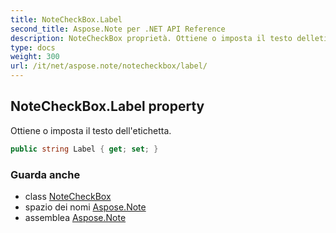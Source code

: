 ```yaml
---
title: NoteCheckBox.Label
second_title: Aspose.Note per .NET API Reference
description: NoteCheckBox proprietà. Ottiene o imposta il testo delletichetta.
type: docs
weight: 300
url: /it/net/aspose.note/notecheckbox/label/
---
```

## NoteCheckBox.Label property

Ottiene o imposta il testo dell'etichetta.

```csharp
public string Label { get; set; }
```

### Guarda anche

* class [NoteCheckBox](../)
* spazio dei nomi [Aspose.Note](../../notecheckbox/)
* assemblea [Aspose.Note](../../../)


